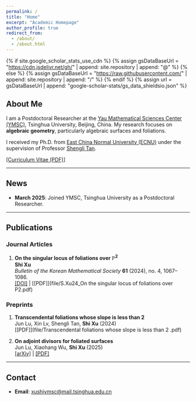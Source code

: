 ```yaml
---
permalink: /
title: "Home"
excerpt: "Academic Homepage"
author_profile: true
redirect_from: 
  - /about/
  - /about.html
---
```


{% if site.google_scholar_stats_use_cdn %}
{% assign gsDataBaseUrl = "https://cdn.jsdelivr.net/gh/" | append: site.repository | append: "@" %}
{% else %}
{% assign gsDataBaseUrl = "https://raw.githubusercontent.com/" | append: site.repository | append: "/" %}
{% endif %}
{% assign url = gsDataBaseUrl | append: "google-scholar-stats/gs_data_shieldsio.json" %}

<span class='anchor' id='about-me'></span>

## About Me

I am a Postdoctoral Researcher at the [Yau Mathematical Sciences Center (YMSC)](https://ymsc.tsinghua.edu.cn), Tsinghua University, Beijing, China. My research focuses on **algebraic geometry**, particularly algebraic surfaces and foliations.  

I received my Ph.D. from [East China Normal University (ECNU)](https://math.ecnu.edu.cn) under the supervision of Professor [Shengli Tan](https://math.ecnu.edu.cn/~sltan/).  

[[Curriculum Vitae (PDF)]](file/CV_of_Shi_Xu_徐识_.pdf)  

---

## News  
- **March 2025**: Joined YMSC, Tsinghua University as a Postdoctoral Researcher.  

---

## Publications  

### Journal Articles  
1. **On the singular locus of foliations over $\mathbb{P}^2$**  
   **Shi Xu**  
   *Bulletin of the Korean Mathematical Society* **61** (2024), no. 4, 1067–1086.  
   [[DOI]](https://doi.org/10.4134/BKMS.b230611) | [[PDF]](file/S.Xu24_On the singular locus of foliations over P2.pdf)  

### Preprints  
1. **Transcendental foliations whose slope is less than 2**  
   Jun Lu, Xin Lv, Shengli Tan, **Shi Xu** (2024)  
   [[PDF]](file/Transcendental foliations whose slope is less than 2 .pdf)  

2. **On adjoint divisors for foliated surfaces**  
   Jun Lu, Xiaohang Wu, **Shi Xu** (2025)  
   [[arXiv]](https://arxiv.org/abs/2501.00470) | [[PDF]](https://arxiv.org/pdf/2501.00470)  

---
<span class='anchor' id='-contact'></span>  <!-- 新增这行 -->
## Contact  
- **Email**: xushiymsc@mail.tsinghua.edu.cn  
